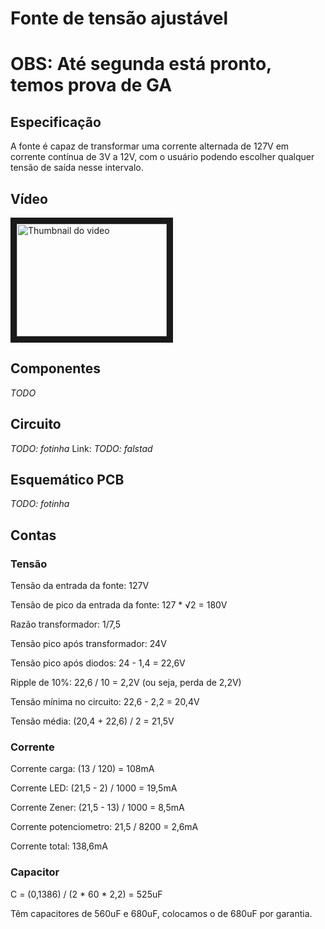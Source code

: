 # Fonte de tensão ajustável

# OBS: Até segunda está pronto, temos prova de GA

## Especificação

A fonte é capaz de transformar uma corrente alternada de 127V em corrente contínua de 3V a 12V, com o usuário podendo escolher qualquer tensão de saída nesse intervalo.

## Vídeo

<a href="http://www.youtube.com/watch?feature=player_embedded&v=84dRtorudmM
" target="_blank"><img src="http://img.youtube.com/vi/84dRtorudmM/0.jpg" 
alt="Thumbnail do video" width="240" height="180" border="10" /></a>

## Componentes

_TODO_

## Circuito

_TODO: fotinha_
Link: _TODO: falstad_

## Esquemático PCB

_TODO: fotinha_

## Contas

### Tensão

Tensão da entrada da fonte: 127V

Tensão de pico da entrada da fonte: 127 * √2 = 180V


Razão transformador: 1/7,5

Tensão pico após transformador: 24V

Tensão pico após diodos: 24 - 1,4 = 22,6V


Ripple de 10%: 22,6 / 10 = 2,2V (ou seja, perda de 2,2V)

Tensão mínima no circuito: 22,6 - 2,2 = 20,4V


Tensão média: (20,4 + 22,6) / 2 = 21,5V

### Corrente

Corrente carga: (13 / 120) = 108mA

Corrente LED: (21,5 - 2) / 1000 = 19,5mA

Corrente Zener: (21,5 - 13) / 1000 = 8,5mA

Corrente potenciometro: 21,5 / 8200 = 2,6mA


Corrente total: 138,6mA

### Capacitor 

C = (0,1386) / (2 * 60 * 2,2) = 525uF

Têm capacitores de 560uF e 680uF, colocamos o de 680uF por garantia.
